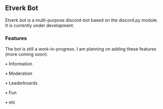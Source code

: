 ## Etverk Bot
Etverk bot is a multi-purpose discord-bot based on the discord.py module. It is currently under development.

### Features
The bot is still a work-in-progress. I am planning on adding these features (more coming soon):

• Information

• Moderation

• Leaderboards

• Fun

• etc
